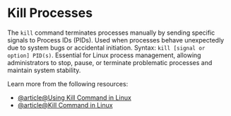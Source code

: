 # Kill Processes

The `kill` command terminates processes manually by sending specific signals to Process IDs (PIDs). Used when processes behave unexpectedly due to system bugs or accidental initiation. Syntax: `kill [signal or option] PID(s)`. Essential for Linux process management, allowing administrators to stop, pause, or terminate problematic processes and maintain system stability.

Learn more from the following resources:

- [@article@Using Kill Command in Linux](https://linuxhandbook.com/kill-command/)
- [@article@Kill Command in Linux](https://linuxize.com/post/kill-command-in-linux/)
